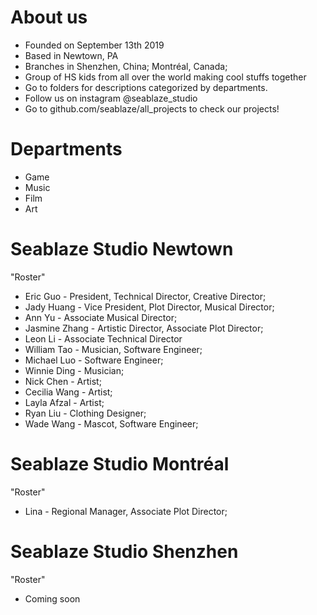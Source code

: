 # About us
- Founded on September 13th 2019
- Based in Newtown, PA
- Branches in Shenzhen, China; Montréal, Canada; 
- Group of HS kids from all over the world making cool stuffs together
- Go to folders for descriptions categorized by departments.
- Follow us on instagram @seablaze_studio
- Go to github.com/seablaze/all_projects to check our projects!

# Departments
- Game
- Music
- Film
- Art

# Seablaze Studio Newtown
"Roster"
- Eric Guo - President, Technical Director, Creative Director;
- Jady Huang - Vice President, Plot Director, Musical Director;
- Ann Yu - Associate Musical Director;
- Jasmine Zhang - Artistic Director, Associate Plot Director;
- Leon Li - Associate Technical Director
- William Tao - Musician, Software Engineer;
- Michael Luo - Software Engineer;
- Winnie Ding - Musician;
- Nick Chen - Artist;
- Cecilia Wang - Artist;
- Layla Afzal - Artist;
- Ryan Liu - Clothing Designer;
- Wade Wang - Mascot, Software Engineer;

# Seablaze Studio Montréal
"Roster"
- Lina - Regional Manager, Associate Plot Director;

# Seablaze Studio Shenzhen
"Roster"
- Coming soon
